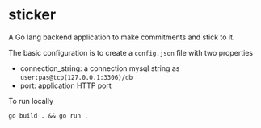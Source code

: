 # sticker

A Go lang backend application to make commitments and stick to it.

The basic configuration is to create a `config.json` file with two properties
- connection_string: a connection mysql string as `user:pas@tcp(127.0.0.1:3306)/db`
- port: application HTTP port

To run locally

```
go build . && go run .
```
